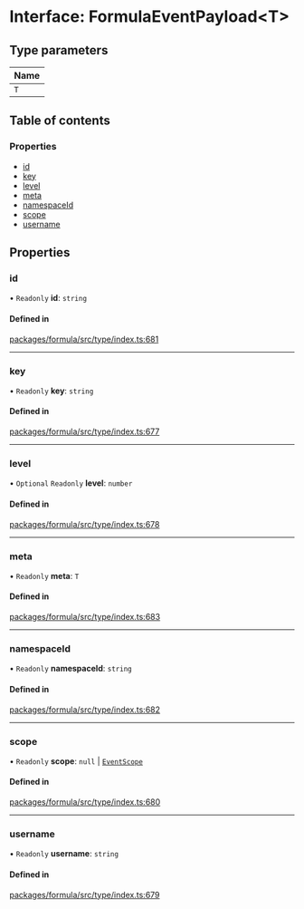 # Interface: FormulaEventPayload<T\>

## Type parameters

| Name |
| :--- |
| `T`  |

## Table of contents

### Properties

- [id](FormulaEventPayload.md#id)
- [key](FormulaEventPayload.md#key)
- [level](FormulaEventPayload.md#level)
- [meta](FormulaEventPayload.md#meta)
- [namespaceId](FormulaEventPayload.md#namespaceid)
- [scope](FormulaEventPayload.md#scope)
- [username](FormulaEventPayload.md#username)

## Properties

### <a id="id" name="id"></a> id

• `Readonly` **id**: `string`

#### Defined in

[packages/formula/src/type/index.ts:681](https://github.com/mashcard/mashcard/blob/main/packages/formula/src/type/index.ts#L681)

---

### <a id="key" name="key"></a> key

• `Readonly` **key**: `string`

#### Defined in

[packages/formula/src/type/index.ts:677](https://github.com/mashcard/mashcard/blob/main/packages/formula/src/type/index.ts#L677)

---

### <a id="level" name="level"></a> level

• `Optional` `Readonly` **level**: `number`

#### Defined in

[packages/formula/src/type/index.ts:678](https://github.com/mashcard/mashcard/blob/main/packages/formula/src/type/index.ts#L678)

---

### <a id="meta" name="meta"></a> meta

• `Readonly` **meta**: `T`

#### Defined in

[packages/formula/src/type/index.ts:683](https://github.com/mashcard/mashcard/blob/main/packages/formula/src/type/index.ts#L683)

---

### <a id="namespaceid" name="namespaceid"></a> namespaceId

• `Readonly` **namespaceId**: `string`

#### Defined in

[packages/formula/src/type/index.ts:682](https://github.com/mashcard/mashcard/blob/main/packages/formula/src/type/index.ts#L682)

---

### <a id="scope" name="scope"></a> scope

• `Readonly` **scope**: `null` \| [`EventScope`](EventScope.md)

#### Defined in

[packages/formula/src/type/index.ts:680](https://github.com/mashcard/mashcard/blob/main/packages/formula/src/type/index.ts#L680)

---

### <a id="username" name="username"></a> username

• `Readonly` **username**: `string`

#### Defined in

[packages/formula/src/type/index.ts:679](https://github.com/mashcard/mashcard/blob/main/packages/formula/src/type/index.ts#L679)
